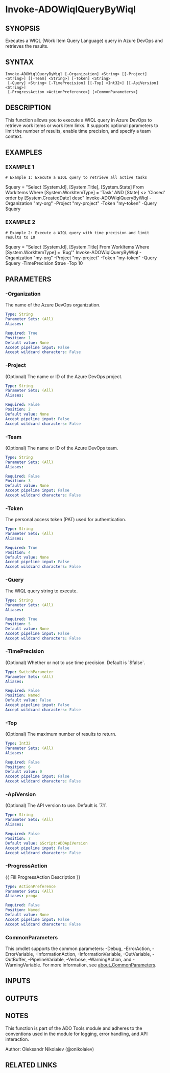 ﻿---
external help file: ado.core-help.xml
Module Name: ado.core
online version:
schema: 2.0.0
---

# Invoke-ADOWiqlQueryByWiql

## SYNOPSIS
Executes a WIQL (Work Item Query Language) query in Azure DevOps and retrieves the results.

## SYNTAX

```
Invoke-ADOWiqlQueryByWiql [-Organization] <String> [[-Project] <String>] [[-Team] <String>] [-Token] <String>
 [-Query] <String> [-TimePrecision] [[-Top] <Int32>] [[-ApiVersion] <String>]
 [-ProgressAction <ActionPreference>] [<CommonParameters>]
```

## DESCRIPTION
This function allows you to execute a WIQL query in Azure DevOps to retrieve work items or work item links.
It supports optional parameters to limit the number of results, enable time precision, and specify a team context.

## EXAMPLES

### EXAMPLE 1
```
# Example 1: Execute a WIQL query to retrieve all active tasks
```

$query = "Select \[System.Id\], \[System.Title\], \[System.State\] From WorkItems Where \[System.WorkItemType\] = 'Task' AND \[State\] \<\> 'Closed' order by \[System.CreatedDate\] desc"
Invoke-ADOWiqlQueryByWiql -Organization "my-org" -Project "my-project" -Token "my-token" -Query $query

### EXAMPLE 2
```
# Example 2: Execute a WIQL query with time precision and limit results to 10
```

$query = "Select \[System.Id\], \[System.Title\] From WorkItems Where \[System.WorkItemType\] = 'Bug'"
Invoke-ADOWiqlQueryByWiql -Organization "my-org" -Project "my-project" -Token "my-token" -Query $query -TimePrecision $true -Top 10

## PARAMETERS

### -Organization
The name of the Azure DevOps organization.

```yaml
Type: String
Parameter Sets: (All)
Aliases:

Required: True
Position: 1
Default value: None
Accept pipeline input: False
Accept wildcard characters: False
```

### -Project
(Optional) The name or ID of the Azure DevOps project.

```yaml
Type: String
Parameter Sets: (All)
Aliases:

Required: False
Position: 2
Default value: None
Accept pipeline input: False
Accept wildcard characters: False
```

### -Team
(Optional) The name or ID of the Azure DevOps team.

```yaml
Type: String
Parameter Sets: (All)
Aliases:

Required: False
Position: 3
Default value: None
Accept pipeline input: False
Accept wildcard characters: False
```

### -Token
The personal access token (PAT) used for authentication.

```yaml
Type: String
Parameter Sets: (All)
Aliases:

Required: True
Position: 4
Default value: None
Accept pipeline input: False
Accept wildcard characters: False
```

### -Query
The WIQL query string to execute.

```yaml
Type: String
Parameter Sets: (All)
Aliases:

Required: True
Position: 5
Default value: None
Accept pipeline input: False
Accept wildcard characters: False
```

### -TimePrecision
(Optional) Whether or not to use time precision.
Default is \`$false\`.

```yaml
Type: SwitchParameter
Parameter Sets: (All)
Aliases:

Required: False
Position: Named
Default value: False
Accept pipeline input: False
Accept wildcard characters: False
```

### -Top
(Optional) The maximum number of results to return.

```yaml
Type: Int32
Parameter Sets: (All)
Aliases:

Required: False
Position: 6
Default value: 0
Accept pipeline input: False
Accept wildcard characters: False
```

### -ApiVersion
(Optional) The API version to use.
Default is \`7.1\`.

```yaml
Type: String
Parameter Sets: (All)
Aliases:

Required: False
Position: 7
Default value: $Script:ADOApiVersion
Accept pipeline input: False
Accept wildcard characters: False
```

### -ProgressAction
{{ Fill ProgressAction Description }}

```yaml
Type: ActionPreference
Parameter Sets: (All)
Aliases: proga

Required: False
Position: Named
Default value: None
Accept pipeline input: False
Accept wildcard characters: False
```

### CommonParameters
This cmdlet supports the common parameters: -Debug, -ErrorAction, -ErrorVariable, -InformationAction, -InformationVariable, -OutVariable, -OutBuffer, -PipelineVariable, -Verbose, -WarningAction, and -WarningVariable. For more information, see [about_CommonParameters](http://go.microsoft.com/fwlink/?LinkID=113216).

## INPUTS

## OUTPUTS

## NOTES
This function is part of the ADO Tools module and adheres to the conventions used in the module for logging, error handling, and API interaction.

Author: Oleksandr Nikolaiev (@onikolaiev)

## RELATED LINKS
